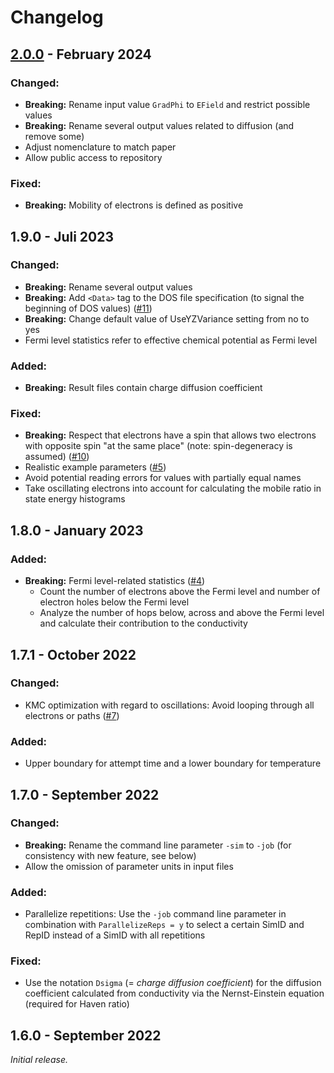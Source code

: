 # Changelog

<!--- 
CHANGELOG STYLE GUIDE

Use the following change categories for each release (in that order):
###Changed : for changes in existing functionality
###Added   : for new functionality
###Removed : for removed functionality
###Fixed   : for bug fixes

Describe changes in imperative, e.g. "modify exception handling for ..."

Prefix breaking changes with **Breaking:** (and list them before other changes)

Syntax for links to issues (or pull requests):
([#1](https://github.com/phi-hein/VHoppAS/issues/1))
--->

## [2.0.0] - February 2024

### Changed:
- **Breaking:** Rename input value `GradPhi` to `EField` and restrict possible values
- **Breaking:** Rename several output values related to diffusion (and remove some)
- Adjust nomenclature to match paper
- Allow public access to repository

### Fixed:
- **Breaking:** Mobility of electrons is defined as positive

## 1.9.0 - Juli 2023

### Changed:
- **Breaking:** Rename several output values
- **Breaking:** Add `<Data>` tag to the DOS file specification (to signal the beginning of DOS values) ([#11])
- **Breaking:** Change default value of UseYZVariance setting from no to yes
- Fermi level statistics refer to effective chemical potential as Fermi level

### Added:
- **Breaking:** Result files contain charge diffusion coefficient

### Fixed:
- **Breaking:** Respect that electrons have a spin that allows two electrons with opposite spin "at the same place" (note: spin-degeneracy is assumed) ([#10])
- Realistic example parameters ([#5])
- Avoid potential reading errors for values with partially equal names
- Take oscillating electrons into account for calculating the mobile ratio in state energy histograms 

## 1.8.0 - January 2023

### Added:
- **Breaking:** Fermi level-related statistics ([#4])
    - Count the number of electrons above the Fermi level and number of electron holes below the Fermi level
    - Analyze the number of hops below, across and above the Fermi level and calculate their contribution to the conductivity

## 1.7.1 - October 2022

### Changed:
- KMC optimization with regard to oscillations: Avoid looping through all electrons or paths ([#7])

### Added:
- Upper boundary for attempt time and a lower boundary for temperature

## 1.7.0 - September 2022

### Changed:
- **Breaking:** Rename the command line parameter `-sim` to `-job` (for consistency with new feature, see below)
- Allow the omission of parameter units in input files

### Added:
- Parallelize repetitions: Use the `-job` command line parameter in combination with `ParallelizeReps = y` to select a certain SimID and RepID instead of a SimID with all repetitions

### Fixed:
- Use the notation `Dsigma` (= _charge diffusion coefficient_) for the diffusion coefficient calculated from conductivity via the Nernst-Einstein equation (required for Haven ratio)

## 1.6.0 - September 2022

_Initial release._

<!--- List of links to releases: --->
[2.0.0]: https://github.com/phi-hein/VHoppAS/releases/tag/v2.0.0

<!--- List of links to pull requests and issues: --->
[#4]: https://github.com/phi-hein/VHoppAS/issues/4
[#5]: https://github.com/phi-hein/VHoppAS/issues/5
[#7]: https://github.com/phi-hein/VHoppAS/issues/7
[#10]: https://github.com/phi-hein/VHoppAS/issues/10
[#11]: https://github.com/phi-hein/VHoppAS/issues/11
